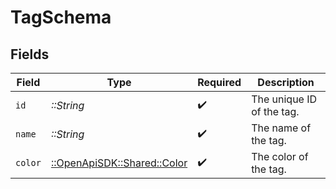 # TagSchema


## Fields

| Field                                                       | Type                                                        | Required                                                    | Description                                                 |
| ----------------------------------------------------------- | ----------------------------------------------------------- | ----------------------------------------------------------- | ----------------------------------------------------------- |
| `id`                                                        | *::String*                                                  | :heavy_check_mark:                                          | The unique ID of the tag.                                   |
| `name`                                                      | *::String*                                                  | :heavy_check_mark:                                          | The name of the tag.                                        |
| `color`                                                     | [::OpenApiSDK::Shared::Color](../../models/shared/color.md) | :heavy_check_mark:                                          | The color of the tag.                                       |